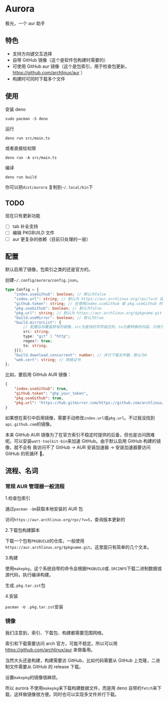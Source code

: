 # Aurora

极光，一个 aur 助手

## 特色

-   支持方向键交互选择
-   自带 GitHub 镜像（这个是软件包构建时需要的）
-   可使用 GitHub aur 镜像（这个是包索引，用于检查包更新， https://github.com/archlinux/aur ）
-   构建时可同时下载多个文件

## 使用

安装 deno

```shell
sudo pacman -S deno
```

运行

```shell
deno run src/main.ts
```

或者直接给权限

```shell
deno run -A src/main.ts
```

编译

```shell
deno run build
```

你可以把`dist/aurora` 复制到`~/.local/bin`下

## TODO

现在只有更新功能

-   [ ] tab 补全支持
-   [ ] 编辑 PKGBUILD 文件
-   [ ] aur 更复杂的依赖（目前只处理的一层）

## 配置

默认启用了镜像，包索引之类的还是官方的。

创建`~/.config/aurora/config.json`。

```ts
type Config = {
    "index.useGithub": boolean; // 默认为false
    "index.url": string; // 默认为 https://aur.archlinux.org/rpc/?v=5 或 https://api.github.com/graphql 可覆盖
    "github.token": string; // 在使用index.useGithub 或 pkg.useGithub 时必须
    "pkg.useGithub": boolean; // 默认为false
    "pkg.url": string; // 默认为 https://aur.archlinux.org/$pkgname.git 或 https://github.com/archlinux/aur.git 可覆盖
    "build.useMirror": boolean; // 默认为true
    "build.mirrorList": {
        // 配置后将覆盖原有的镜像，src为查找的字符或正则，to为要转换的内容。只用于构建，不用于索引
        src: string;
        type: "git" | "http";
        regex?: true;
        to: string;
    }[];
    "build.download.concurrent": number; // 并行下载文件数，默认为4
    "web.cert": string; // 网络证书
};
```

比如，要启用 GitHub AUR 镜像：

```json
{
    "index.useGithub": true,
    "github.token": "ghp_your_token",
    "pkg.useGithub": true,
    "pkg.url": "https://hub.gitmirror.com/https://github.com/archlinux/aur"
}
```

如果想在索引中启用镜像，需要手动修改`index.url`或`pkg.url`。不过我没找到`api.github.com`的镜像。

本来 GitHub AUR 镜像为了在官方索引不稳定时提供的后备，但也是访问困难呢。可以安装`watt-toolkit-bin`来加速 GitHub。由于默认启用 GitHub 构建的镜像，就不会有 我访问不了 GitHub -> AUR 安装加速器 -> 安装加速器要访问 GitHub 的死循环 🎉。

## 流程、名词

### 常规 AUR 管理器一般流程

1.检查包索引

通过`pacman -Qm`获取本地安装的 AUR 包

访问`https://aur.archlinux.org/rpc/?v=5`，查询版本更新的

2.下载包构建脚本

下载一个包有`PKGBUILD`的仓库，一般使用`https://aur.archlinux.org/$pkgname.git`。这里面只有简单的几个文本。

3.构建

使用`makepkg`，这个系统自带的命令会根据`PKGBUILD`或`.SRCINFO`下载二进制数据或源代码，执行编译构建。

生成`.pkg.tar.zst`包

4.安装

`pacman -U .pkg.tar.zst`安装

### 镜像

我们注意到，索引、下载包、构建都需要范围网络。

索引和下载需要访问 arch 官方，可能不稳定。所以可以用 https://github.com/archlinux/aur 来做备用。

当然大头还是构建，构建需要访 GitHub，比如代码需要从 GitHub 上克隆，二进制文件需要从 GitHub 的 release 下载。

设置`makepkg`的镜像很麻烦。

所以 aurora 不使用`makepkg`来下载构建数据文件，而是用 deno 自带的`fetch`来下载，这样做镜像很方便。同时也可以实现多文件并行下载。
